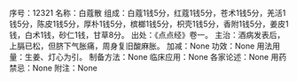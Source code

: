 序号：12321
名称：白蔻散
组成：白蔻1钱5分，红蔻1钱5分，苍术1钱5分，羌活1钱5分，陈皮1钱5分，厚朴1钱5分，槟榔1钱5分，枳壳1钱5分，香附1钱5分，姜皮1钱，白术1钱，砂仁1钱，甘草8分。
出处：《点点经》卷一。
主治：酒病发表后，上膈已松，但脐下气胀痛，周身复旧酸麻胀。
加减：None
功效：None
用法用量：生姜、灯心为引。
制备方法：None
临床应用：None
各家论述：None
用药禁忌：None
附注：None
